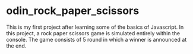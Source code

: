 # odin_rock_paper_scissors

This is my first project after learning some of the basics of Javascript. In this project, a rock paper scissors game is simulated entirely
within the console. The game consists of 5 round in which a winner is announced at the end.
